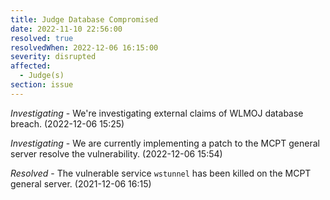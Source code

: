 ```yaml
---
title: Judge Database Compromised
date: 2022-11-10 22:56:00
resolved: true
resolvedWhen: 2022-12-06 16:15:00
severity: disrupted
affected:
  - Judge(s)
section: issue
---
```


*Investigating* - We're investigating external claims of WLMOJ database breach. (2022-12-06 15:25)

*Investigating* - We are currently implementing a patch to the MCPT general server resolve the vulnerability. (2022-12-06 15:54)

*Resolved* - The vulnerable service `wstunnel` has been killed on the MCPT general server. (2021-12-06 16:15)
